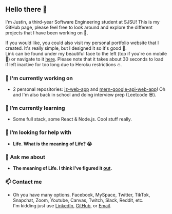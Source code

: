 ## Hello there 👋

I'm Justin, a third-year Software Engineering student at SJSU! This is my GitHub page, please feel free to look around and explore the different projects that I have been working on 🙌. 

If you would like, you could also visit my personal portfolio website that I created. It's really simple, but I designed it so it's good 💯. <br /> Link can be found under my beautiful face to the left (top if you're on mobile 📱) or navigate to it <a target="_blank" rel="noopener noreferrer" href="https://justin-zhu1018.herokuapp.com/">here</a>. Please note that it takes about 30 seconds to load if left inactive for too long due to Heroku restrictions 🔥.

### 🔭 I'm currently working on
- 2 personal repositories: <a target="_blank" rel="noopener noreferrer" href="https://github.com/justin-zhu1018/jz-web-app">jz-web-app</a> and <a target="_blank" rel="noopener noreferrer" href="https://github.com/justin-zhu1018/mern-google-api-web-app">mern-google-api-web-app</a>! Oh and I'm also back in school and doing interview prep (Leetcode 😎).
### 🌱 I’m currently learning
- Some full stack, some React & Node.js. Cool stuff really.
### 🤔 I’m looking for help with
- <b>Life. What is the meaning of Life? 😭</b>
### 💬 Ask me about
- <b>The meaning of Life. I think I've figured it <a target="_blank" rel="noopener noreferrer" href="https://www.amazon.com/Hasbro-E4304000-Game-of-Life/dp/B07B7KS87Q/ref=pd_lpo_21_t_0/144-0091347-9478257?_encoding=UTF8&pd_rd_i=B07B7KS87Q&pd_rd_r=687b111a-2642-4058-854f-3701426a1618&pd_rd_w=NSsFl&pd_rd_wg=mEnK0&pf_rd_p=7b36d496-f366-4631-94d3-61b87b52511b&pf_rd_r=GVP33ZM4W3Q8N5HVTBP8&psc=1&refRID=GVP33ZM4W3Q8N5HVTBP8">out<a/>.</b>
### 📫 Contact me
- Oh you have many options. Facebook, MySpace, Twitter, TikTok, Snapchat, Zoom, Youtube, Canvas, Twitch, Slack, Reddit, etc. <br/> I'm kidding just use <a target="_blank" rel="noopener noreferrer" href ="https://www.linkedin.com/in/justin-zhu1018/">LinkedIn</a>, <a target="_blank" rel="noopener noreferrer" href ="https://github.com/justin-zhu1018/">GitHub</a>, or <a href="mailto:justin.zhu1018@gmail.com">Email</a>.

<!--
**justin-zhu1018/justin-zhu1018** is a ✨ _special_ ✨ repository because its `README.md` (this file) appears on your GitHub profile.

Here are some ideas to get you started:

- 🔭 I’m currently working on ...
- 🌱 I’m currently learning ...
- 👯 I’m looking to collaborate on ...
- 🤔 I’m looking for help with ...
- 💬 Ask me about ...
- 📫 How to reach me: ...
- 😄 Pronouns: ...
- ⚡ Fun fact: ...
-->

